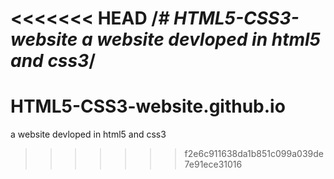 <<<<<<< HEAD
/*# HTML5-CSS3-website
a website  devloped in html5 and css3*/
=======
# HTML5-CSS3-website.github.io
a website  devloped in html5 and css3
>>>>>>> f2e6c911638da1b851c099a039de7e91ece31016
